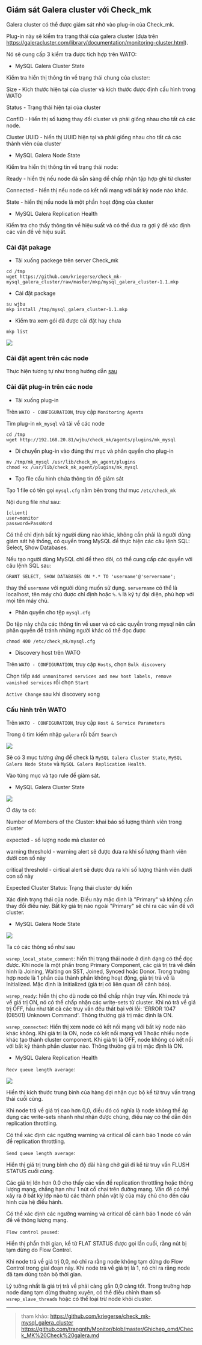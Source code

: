 ## Giám sát Galera cluster với Check_mk

Galera cluster có thể được giám sát nhờ vào plug-in của Check_mk.

Plug-in này sẽ kiểm tra trạng thái của galera cluster (dựa trên https://galeracluster.com/library/documentation/monitoring-cluster.html).

Nó sẽ cung cấp 3 kiểm tra được tích hợp trên WATO:

- MySQL Galera Cluster State

Kiểm tra hiển thị thông tin về trạng thái chung của cluster:

Size - Kích thước hiện tại của cluster và kích thước ​​được định cấu hình trong WATO

Status - Trạng thái hiện tại của cluster

ConfID - Hiển thị số lượng thay đổi cluster và phải giống nhau cho tất cả các node.

Cluster UUID - hiển thị UUID hiện tại và phải giống nhau cho tất cả các thành viên của cluster

- MySQL Galera Node State

Kiểm tra hiển thị thông tin về trạng thái node:

Ready - hiển thị nếu node đã sẵn sàng để chấp nhận tập hợp ghi từ cluster

Connected - hiển thị nếu node có kết nối mạng với bất kỳ node nào khác.

State - hiển thị nếu node là một phần hoạt động của cluster

- MySQL Galera Replication Health

Kiểm tra cho thấy thông tin về hiệu suất và có thể đưa ra gợi ý để xác định các vấn đề về hiệu suất.

### Cài đặt pakage

- Tải xuống packege trên server Check_mk

```
cd /tmp
wget https://github.com/kriegerse/check_mk-mysql_galera_cluster/raw/master/mkp/mysql_galera_cluster-1.1.mkp
```

- Cài đặt package

```
su wjbu
mkp install /tmp/mysql_galera_cluster-1.1.mkp
```

- Kiểm tra xem gói đã được cài đặt hay chưa

`mkp list`

<img src="img/48.png">

### Cài đặt agent trên các node

Thực hiện tương tự như trong hướng dẫn [sau](https://github.com/nvtien996/thuctap062019/blob/master/Tiennv/Check_mk/Cai_dat_check_mk_agent.md)

### Cài đặt plug-in trên các node

- Tải xuống plug-in

Trên `WATO - CONFIGURATION`, truy cập `Monitoring Agents`

Tìm plug-in `mk_mysql` và tải về các node

```
cd /tmp
wget http://192.168.20.81/wjbu/check_mk/agents/plugins/mk_mysql
```

- Di chuyển plug-in vào đúng thư mục và phân quyền cho plug-in

```
mv /tmp/mk_mysql /usr/lib/check_mk_agent/plugins
chmod +x /usr/lib/check_mk_agent/plugins/mk_mysql
```

- Tạo file cấu hình chứa thông tin để giám sát

Tạo 1 file có tên gọi `mysql.cfg` nằm bên trong thư mục `/etc/check_mk`

Nội dung file như sau:

```
[client]
user=monitor
password=PassWord
```

Có thể chỉ định bất kỳ người dùng nào khác, không cần phải là người dùng giám sát hệ thống, có quyền trong MySQL để thực hiện các câu lệnh SQL: Select, Show Databases.

Nếu tạo người dùng MySQL chỉ để theo dõi, có thể cung cấp các quyền với câu lệnh SQL sau:

`GRANT SELECT, SHOW DATABASES ON *.* TO 'username'@'servername';`

thay thế `username` với người dùng muốn sử dụng. `servername` có thể là localhost, tên máy chủ được chỉ định hoặc `%`. `%` là ký tự đại diện, phù hợp với mọi tên máy chủ.

- Phân quyền cho tệp `mysql.cfg`

Do tệp này chứa các thông tin về user và có các quyền trong mysql nên cần phân quyền để tránh những người khác có thể đọc được

`chmod 400 /etc/check_mk/mysql.cfg`

- Discovery host trên WATO

Trên `WATO - CONFIGURATION`, truy cập `Hosts`, chọn `Bulk discovery`

Chọn tiếp `Add unmonitored services and new host labels, remove vanished services` rồi chọn `Start`

`Active Change` sau khi discovery xong

### Cấu hình trên WATO

Trên `WATO - CONFIGURATION`, truy cập `Host & Service Parameters`

Trong ô tìm kiếm nhập `galera` rồi bấm `Search`

<img src="img/49.png">

Sẽ có 3 mục tương ứng để check là `MySQL Galera Cluster State`, `MySQL Galera Node State` và `MySQL Galera Replication Health`.

Vào từng mục và tạo rule để giám sát.

- MySQL Galera Cluster State

<img src="img/50.png">

Ở đây ta có:

Number of Members of the Cluster: khai báo số lượng thành viên trong cluster

expected - số lượng node mà cluster có

warning threshold - warning alert sẽ được đưa ra khi số lượng thành viên dưới con số này

critical threshold - cirtical alert sẽ được đưa ra khi số lượng thành viên dưới con số này

Expected Cluster Status: Trạng thái cluster dự kiến

Xác định trạng thái của node. Điều này mặc định là "Primary" và không cần thay đổi điều này. Bất kỳ giá trị nào ngoài "Primary" sẽ chỉ ra các vấn đề với cluster.

- MySQL Galera Node State

<img src="img/51.png">

Ta có các thông số như sau

`wsrep_local_state_comment`: hiển thị trạng thái node ở định dạng có thể đọc được. Khi node là một phần trong Primary Component, các giá trị trả về điển hình là Joining, Waiting on SST, Joined, Synced hoặc Donor. Trong trường hợp node là 1 phần của thành phần không hoạt động, giá trị trả về là Initialized. Mặc định là Initialized (giá trị có liên quan để cảnh báo).

`wsrep_ready`: hiển thị cho dù node có thể chấp nhận truy vấn. Khi node trả về giá trị ON, nó có thể chấp nhận các write-sets từ cluster. Khi nó trả về giá trị OFF, hầu như tất cả các truy vấn đều thất bại với lỗi: 'ERROR 1047 (08501) Unknown Command'. Thông thường giá trị mặc định là ON.

`wsrep_connected`: Hiển thị xem node có kết nối mạng với bất kỳ node nào khác không. Khi giá trị là ON, node có kết nối mạng với 1 hoặc nhiều node khác tạo thành cluster component. Khi giá trị là OFF, node không có kết nối với bất kỳ thành phần cluster nào. Thông thường giá trị mặc định là ON.

- MySQL Galera Replication Health

`Recv queue length average`:

<img src="img/52.png">

Hiển thị kích thước trung bình của hàng đợi nhận cục bộ kể từ truy vấn trạng thái cuối cùng.
	
Khi node trả về giá trị cao hơn 0,0, điều đó có nghĩa là node không thể áp dụng các write-sets nhanh như nhận được chúng, điều này có thể dẫn đến replication throttling.
	
Có thể xác định các ngưỡng warning và critical để cảnh báo 1 node có vấn đề replication throttling.

`Send queue length average`:

Hiển thị giá trị trung bình cho độ dài hàng chở gửi đi kể từ truy vấn FLUSH STATUS cuối cùng.

Các giá trị lớn hơn 0.0 cho thấy các vấn đề replication throttling hoặc thông lượng mạng, chẳng hạn như 1 nút cổ chai trên đường mạng. Vấn đề có thể xảy ra ở bất kỳ lớp nào từ các thành phần vật lý của máy chủ cho đến cấu hình của hệ điều hành.

Có thể xác định các ngưỡng warning và critical để cảnh báo 1 node có vấn đề về thông lượng mạng.

`Flow control paused`:

Hiển thị phần thời gian, kể từ FLAT STATUS được gọi lần cuối, rằng nút bị tạm dừng do Flow Control.

Khi node trả về giá trị 0,0, nó chỉ ra rằng node không tạm dừng do Flow Control trong giai đoạn này. Khi node trả về giá trị là 1, nó chỉ ra rằng node đã tạm dừng toàn bộ thời gian.

Lý tưởng nhất là giá trị trả về phải càng gần 0,0 càng tốt. Trong trường hợp node đang tạm dừng thường xuyên, có thể điều chỉnh tham số `wsrep_slave_threads` hoặc có thể loại trừ node khỏi cluster.

---

> tham khảo: https://github.com/kriegerse/check_mk-mysql_galera_cluster
https://github.com/trangnth/Monitor/blob/master/Ghichep_omd/Check_MK%20Check%20galera.md